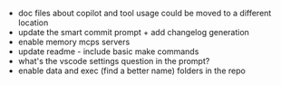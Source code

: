- doc files about copilot and tool usage could be moved to a different location
- update the smart commit prompt + add changelog generation
- enable memory mcps servers
- update readme - include basic make commands
- what's the vscode settings question in the prompt?
- enable data and exec (find a better name) folders in the repo